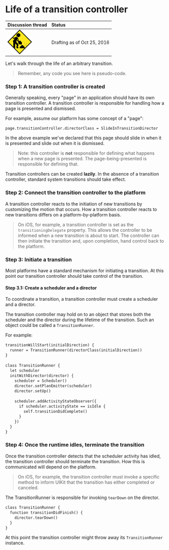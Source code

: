 # Life of a transition controller

| Discussion thread | Status |
|:------------------|:-------|
| ![](../../../../../_assets/under-construction-flashing-barracade-animation.gif) | Drafting as of Oct 25, 2016 |

Let's walk through the life of an arbitrary transition.

> Remember, any code you see here is pseudo-code.

### Step 1: A transition controller is created

Generally speaking, every "page" in an application should have its own transition controller. A transition controller is responsible for handling how a page is presented and dismissed.

For example, assume our platform has some concept of a "page":

```
page.transitionController.directorClass = SlideInTransitionDirector
```

In the above example we've declared that this page should slide in when it is presented and slide out when it is dismissed.

> Note: this controller is **not** responsible for defining what happens when a new page is presented. The page-being-presented is responsible for defining that.

Transition controllers can be created **lazily**. In the absence of a transition controller, standard system transitions should take effect.

### Step 2: Connect the transition controller to the platform

A transition controller reacts to the initiation of new transitions by customizing the motion that occurs. How a transition controller reacts to new transitions differs on a platform-by-platform basis.

> On iOS, for example, a transition controller is set as the `transitioningDelegate` property. This allows the controller to be informed when a new transition is about to start. The controller can then initiate the transition and, upon completion, hand control back to the platform.

### Step 3: Initiate a transition

Most platforms have a standard mechanism for initiating a transition. At this point our transition controller should take control of the transition.

#### Step 3.1: Create a scheduler and a director

To coordinate a transition, a transition controller must create a scheduler and a director.

The transition controller may hold on to an object that stores both the scheduler and the director during the lifetime of the transition. Such an object could be called a `TransitionRunner`.

For example:

```
transitionWillStart(initialDirection) {
  runner = TransitionRunner(directorClass(initialDirection))
}

class TransitionRunner {
  let scheduler
  initWithDirector(director) {
    scheduler = Scheduler()
    director.setPlanEmitter(scheduler)
    director.setUp()

    scheduler.addActivityStateObserver({
      if scheduler.activityState == isIdle {
        self.transitionDidComplete()
      }
    })
  }
}
```

### Step 4: Once the runtime idles, terminate the transition

Once the transition controller detects that the scheduler activity has idled, the transition controller should terminate the transition. How this is communicated will depend on the platform.

> On iOS, for example, the transition controller must invoke a specific method to inform UIKit that the transition has either completed or canceled.

The TransitionRunner is responsible for invoking `tearDown` on the director.

```
class TransitionRunner {
  function transitionDidFinish() {
    director.tearDown()
  }
}
```

At this point the transition controller might throw away its `TransitionRunner` instance.

